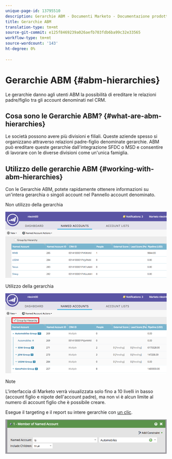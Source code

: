 ```yaml
---
unique-page-id: 13795510
description: Gerarchie ABM - Documenti Marketo - Documentazione prodotto
title: Gerarchie ABM
translation-type: tm+mt
source-git-commit: e125f8469239a026aefb703fdb6ba99c32e33565
workflow-type: tm+mt
source-wordcount: '143'
ht-degree: 0%

---
```



# Gerarchie ABM {#abm-hierarchies}

Le gerarchie danno agli utenti ABM la possibilità di ereditare le relazioni padre/figlio tra gli account denominati nel CRM.

## Cosa sono le Gerarchie ABM? {#what-are-abm-hierarchies}

Le società possono avere più divisioni e filiali. Queste aziende spesso si organizzano attraverso relazioni padre-figlio denominate gerarchie. ABM può ereditare queste gerarchie dall&#39;integrazione SFDC o MSD e consentire di lavorare con le diverse divisioni come un&#39;unica famiglia.

## Utilizzo delle gerarchie ABM {#working-with-abm-hierarchies}

Con le Gerarchie ABM, potete rapidamente ottenere informazioni su un&#39;intera gerarchia o singoli account nel Pannello account denominato.

Non utilizzo della gerarchia

![](assets/before.png)

Utilizzo della gerarchia

![](assets/after.png)

>[!NOTE]
>
>L&#39;interfaccia di Marketo verrà visualizzata solo fino a 10 livelli in basso (account figlio e nipote dell&#39;account padre), ma non vi è alcun limite al numero di account figlio che è possibile creare.

Esegue il targeting e il report su intere gerarchie con [un clic](/help/marketo/product-docs/account-based-marketing/engage/account-filters.md#member-of-named-account).

![](assets/member.png)
